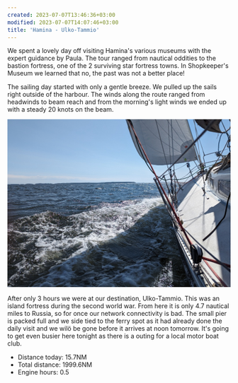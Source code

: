 ```yaml
---
created: 2023-07-07T13:46:36+03:00
modified: 2023-07-07T14:07:46+03:00
title: 'Hamina - Ulko-Tammio'
---
```


We spent a lovely day off visiting Hamina's various museums with the expert guidance by Paula. The tour ranged from nautical oddities to the bastion fortress, one of the 2 surviving star fortress towns. In Shopkeeper's Museum we learned that no, the past was not a better place! 

The sailing day started with only a gentle breeze. We pulled up the sails right outside of the harbour. The winds along the route ranged from headwinds to beam reach and from the morning's light winds we ended up with a steady 20 knots on the beam. 

![Image](../2023/86809057a3796aecd7069557adc0ed48.jpg) 

After only 3 hours we were at our destination, Ulko-Tammio. This was an island fortress during the second world war. From here it is only 4.7 nautical miles to Russia, so for once our network connectivity is bad. The small pier is packed full and we side tied to the ferry spot as it had already done the daily visit and we wilö be gone before it arrives at noon tomorrow. It's going to get even busier here tonight as there is a outing for a local motor boat club.

* Distance today: 15.7NM
* Total distance: 1999.6NM
* Engine hours: 0.5
